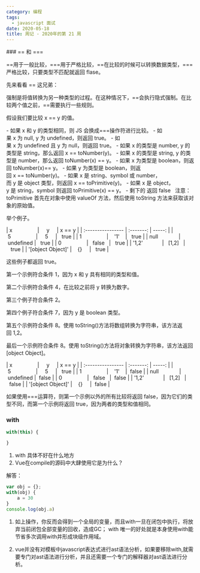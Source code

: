 ```yaml
---
category: 编程
tags:
  - javascript 面试
date: 2020-05-18
title: 周记 - 2020年的第 21 周
---
```



### == 和 ===

==用于一般比较，===用于严格比较，==在比较的时候可以转换数据类型，===严格比较，只要类型不匹配就返回 flase。

先来看看 == 这兄弟：

强制是将值转换为另一种类型的过程。在这种情况下，==会执行隐式强制。在比较两个值之前，==需要执行一些规则。

假设我们要比较 x == y 的值。

- 如果 x 和 y 的类型相同，则 JS 会换成===操作符进行比较。
- 如果 x 为 null, y 为 undefined，则返回 true。
- 如果 x 为 undefined 且 y 为 null，则返回 true。
- 如果 x 的类型是 number, y 的类型是 string，那么返回 x == toNumber(y)。
- 如果 x 的类型是 string, y 的类型是 number，那么返回 toNumber(x) == y。
- 如果 x 为类型是 boolean，则返回 toNumber(x)== y。
- 如果 y 为类型是 boolean，则返回 x == toNumber(y)。
- 如果 x 是 string、symbol 或 number，而 y 是 object 类型，则返回 x == toPrimitive(y)。
- 如果 x 是 object，y 是 string，symbol 则返回 toPrimitive(x) == y。
- 剩下的 返回 false
  注意：toPrimitive 首先在对象中使用 valueOf 方法，然后使用 toString 方法来获取该对象的原始值。

举个例子。

| x                 |     y     | x == y |
| :---------------- | :-------: | -----: |
| 5                 |     5     |   true |
| 1                 |    '1'    |   true |
| null              | undefined |   true |
| 0                 |   false   |   true |
| '1,2'             |   [1,2]   |   true |
| '[object Object]' |    {}     |   true |

这些例子都返回 true。

第一个示例符合条件 1，因为 x 和 y 具有相同的类型和值。

第二个示例符合条件 4，在比较之前将 y 转换为数字。

第三个例子符合条件 2。

第四个例子符合条件 7，因为 y 是 boolean 类型。

第五个示例符合条件 8。使用 toString()方法将数组转换为字符串，该方法返回 1,2。

最后一个示例符合条件 8。使用 toString()方法将对象转换为字符串，该方法返回[object Object]。

| x                 |     y     | x == y |
| :---------------- | :-------: | -----: |
| 5                 |     5     |   true |
| 1                 |    '1'    |  false |
| null              | undefined |  false |
| 0                 |   false   |  false |
| '1,2'             |   [1,2]   |  false |
| '[object Object]' |    {}     |  false |

如果使用===运算符，则第一个示例以外的所有比较将返回 false，因为它们的类型不同，而第一个示例将返回 true，因为两者的类型和值相同。

### with
```js
with(this) {

}
```
1. with 具体不好在什么地方
2. Vue在compile的源码中大肆使用它是为什么？

解答：
```js
var obj = {};
with(obj) {
    a = 30
}
console.log(obj.a)
```
1. 如上操作，你反而会得到一个全局的变量，而且with一旦在闭包中执行，将放弃当前闭包全部变量的回收，造成GC；
with 唯一的好处就是本身使用with能节省多次调用with并形成块级作用域。

2. vue并没有对模板中javascript表达式进行ast语法分析，如果要移除with,就需要专门对ast语法进行分析，并且还需要一个专门的解释器对ast语法进行分析。
